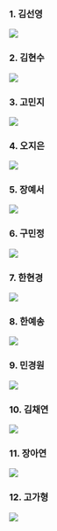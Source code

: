 <!-- https://github.com/mazassumnida/mazandi 에서 가져온 위젯을 사용했습니다. 정말.. 만들어주셔서 감사합니다 -->

### 1. 김선영
<a href="https://solved.ac/profile/whkakrkr"><img src="http://mazandi.herokuapp.com/api?handle=whkakrkr&theme=warm" /></a>

### 2. 김현수
<a href="https://solved.ac/profile/kimhyunsu11"><img src="http://mazandi.herokuapp.com/api?handle=kimhyunsu11&theme=warm" /></a>

### 3. 고민지
<a href="https://solved.ac/profile/alswl4534"><img src="http://mazandi.herokuapp.com/api?handle=alswl4534&theme=warm" /></a>

### 4. 오지은
<a href="https://solved.ac/profile/0909oje"><img src="http://mazandi.herokuapp.com/api?handle=0909oje&theme=warm" /></a>

### 5. 장예서
<a href="https://solved.ac/profile/redemption"><img src="http://mazandi.herokuapp.com/api?handle=redemption&theme=warm" /></a>

### 6. 구민정
<a href="https://solved.ac/profile/aefyjo982"><img src="http://mazandi.herokuapp.com/api?handle=aefyjo982&theme=warm" /></a>

### 7. 한현경
<a href="https://solved.ac/profile/hkcode23"><img src="http://mazandi.herokuapp.com/api?handle=hkcode23&theme=warm" /></a>

### 8. 한예송
<a href="https://solved.ac/profile/jadely"><img src="http://mazandi.herokuapp.com/api?handle=jadely&theme=warm" /></a>

### 9. 민경원
<a href="https://solved.ac/profile/mkkw0228"><img src="http://mazandi.herokuapp.com/api?handle=mkkw0228&theme=warm" /></a>

### 10. 김채연
<a href="https://solved.ac/profile/codus321"><img src="http://mazandi.herokuapp.com/api?handle=codus321&theme=warm" /></a>

### 11. 장아연
<a href="https://solved.ac/profile/omygod0313"><img src="http://mazandi.herokuapp.com/api?handle=omygod0313&theme=warm" /></a>

### 12. 고가형
<a href="https://solved.ac/profile/bojk04253"><img src="http://mazandi.herokuapp.com/api?handle=bojk04253&theme=warm" /></a>
